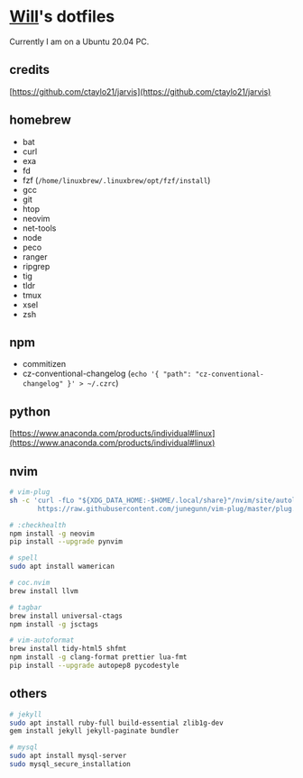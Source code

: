 # [Will](https://nerdzzh.me/)'s dotfiles

Currently I am on a Ubuntu 20.04 PC.

## credits

[https://github.com/ctaylo21/jarvis](https://github.com/ctaylo21/jarvis)

## homebrew

- bat
- curl
- exa
- fd
- fzf (`/home/linuxbrew/.linuxbrew/opt/fzf/install`)
- gcc
- git
- htop
- neovim
- net-tools
- node
- peco
- ranger
- ripgrep
- tig
- tldr
- tmux
- xsel
- zsh

## npm

- commitizen
- cz-conventional-changelog (`echo '{ "path": "cz-conventional-changelog" }' > ~/.czrc`)

## python

[https://www.anaconda.com/products/individual#linux](https://www.anaconda.com/products/individual#linux)

## nvim

```sh
# vim-plug
sh -c 'curl -fLo "${XDG_DATA_HOME:-$HOME/.local/share}"/nvim/site/autoload/plug.vim --create-dirs \
       https://raw.githubusercontent.com/junegunn/vim-plug/master/plug.vim'

# :checkhealth
npm install -g neovim
pip install --upgrade pynvim

# spell
sudo apt install wamerican

# coc.nvim
brew install llvm

# tagbar
brew install universal-ctags
npm install -g jsctags

# vim-autoformat
brew install tidy-html5 shfmt
npm install -g clang-format prettier lua-fmt
pip install --upgrade autopep8 pycodestyle
```

## others

```sh
# jekyll
sudo apt install ruby-full build-essential zlib1g-dev
gem install jekyll jekyll-paginate bundler

# mysql
sudo apt install mysql-server
sudo mysql_secure_installation
```
